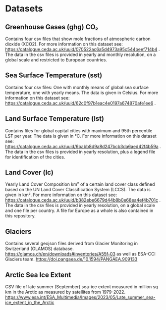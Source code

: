 # Datasets

## Greenhouse Gases (ghg) CO₂

Contains four csv files that show mole fractions
of atmospheric carbon dioxide (XCO2).
For more information on this dataset see:
https://catalogue.ceda.ac.uk/uuid/070522ac6a5d4973a95c544beef714b4 .
The data in the csv files is provided in yearly and monthly resolution,
on a global scale and restricted to European countries.


## Sea Surface Temperature (sst)

Contains four csv files: One with monthly means of global sea surface
temperature, one with yearly means. The data is given in Celsius.
For more information on this dataset see:
https://catalogue.ceda.ac.uk/uuid/62c0f97b1eac4e0197a674870afe1ee6 .


## Land Surface Temperature (lst)

Contains files for global capital cities with maximum and 95th percentile LST per year.
The data is given in °C. For more information on this dataset see:
https://catalogue.ceda.ac.uk/uuid/6babb8d9a8d247bcb3da6aed42f4b59a .
The data in the csv files is provided in yearly resolution,
plus a legend file for identification of the cities.


## Land Cover (lc)

Yearly Land Cover Composition km² of a certain land cover class defined based on the
UN Land Cover Classification System (LCCS). The data is given in km².
For more information on this dataset see:
https://catalogue.ceda.ac.uk/uuid/b382ebe6679d44b8b0e68ea4ef4b701c .
The data in the csv files is provided in yearly resolution, on a global scale and one file per country.
A file for Europe as a whole is also contained in this repository.

## Glaciers

Contains several geojson files derived from Glacier Monitoring in Switzerland (GLAMOS) database. https://glamos.ch/en/downloads#inventories/A55f-03 as well as ESA-CCI Glaciers team. https://doi.pangaea.de/10.1594/PANGAEA.909133

## Arctic Sea Ice Extent
CSV file of late summer (September) sea-ice extent measured in million sq km in the Arctic as measured by satellites from 1979-2022. https://www.esa.int/ESA_Multimedia/Images/2023/05/Late_summer_sea-ice_extent_in_the_Arctic
